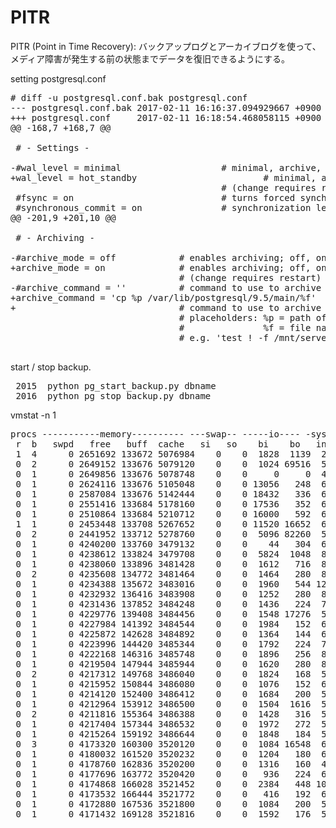 # PITR

PITR (Point in Time Recovery): バックアップログとアーカイブログを使って、メディア障害が発生する前の状態までデータを復旧できるようにする。

setting postgresql.conf

<pre>
# diff -u postgresql.conf.bak postgresql.conf                                                
--- postgresql.conf.bak 2017-02-11 16:16:37.094929667 +0900
+++ postgresql.conf     2017-02-11 16:18:54.468058115 +0900
@@ -168,7 +168,7 @@
 
 # - Settings -
 
-#wal_level = minimal                   # minimal, archive, hot_standby, or logical
+wal_level = hot_standby                        # minimal, archive, hot_standby, or logical
                                        # (change requires restart)
 #fsync = on                            # turns forced synchronization on or off
 #synchronous_commit = on               # synchronization level;
@@ -201,9 +201,10 @@
 
 # - Archiving -
 
-#archive_mode = off            # enables archiving; off, on, or always
+archive_mode = on              # enables archiving; off, on, or always
                                # (change requires restart)
-#archive_command = ''          # command to use to archive a logfile segment
+archive_command = 'cp %p /var/lib/postgresql/9.5/main/%f'
+                               # command to use to archive a logfile segment
                                # placeholders: %p = path of file to archive
                                #               %f = file name only
                                # e.g. 'test ! -f /mnt/server/archivedir/%f && cp %p /mnt/server/archivedir/%f'

</pre>

start / stop backup.

<pre>
 2015  python pg_start_backup.py dbname
 2016  python pg_stop_backup.py dbname
</pre>

vmstat -n 1

<pre>
procs -----------memory---------- ---swap-- -----io---- -system-- ------cpu-----
 r  b   swpd   free   buff  cache   si   so    bi    bo   in   cs us sy id wa st
 1  4      0 2651692 133672 5076984    0    0  1828  1139  209  611  1  1 73 24  0
 0  2      0 2649152 133676 5079120    0    0  1024 69516  507  968  1  1 25 74  0
 0  1      0 2649856 133676 5078748    0    0     0     0  420  645  0  0 51 48  0
 0  1      0 2624116 133676 5105048    0    0 13056   248  606 1747  1  1 74 25  0
 0  1      0 2587084 133676 5142444    0    0 18432   336  654 1961  1  1 74 24  0
 0  1      0 2551416 133684 5178160    0    0 17536   352  679 2104  1  2 72 25  0
 0  1      0 2510864 133684 5210712    0    0 16000   592  692 1861  2  1 72 24  0
 1  1      0 2453448 133708 5267652    0    0 11520 16652  654 2302  0  2 67 30  0
 0  2      0 2441952 133712 5278760    0    0  5096 82260  549 2217  1  1 57 42  0
 0  1      0 4240200 133760 3479132    0    0    44   304  623 2131  1  4 69 27  0
 0  1      0 4238612 133824 3479708    0    0  5824  1048  836 2487  3  2 73 22  0
 0  1      0 4238060 133896 3481428    0    0  1612   716  805 2243  1  1 73 25  0
 0  2      0 4235608 134772 3481464    0    0  1464   280  802 2321  2  1 69 29  0
 0  1      0 4234388 135672 3483016    0    0  1960   544 1254 3733  2  1 72 26  0
 0  1      0 4232932 136416 3483908    0    0  1252   280  842 2157  1  1 73 25  0
 0  1      0 4231436 137852 3484248    0    0  1436   224  765 1955  1  1 73 26  0
 0  1      0 4229776 139408 3484456    0    0  1548 17276  590 1360  0  0 69 30  0
 0  1      0 4227984 141392 3484544    0    0  1984   152  666 1605  1  1 72 27  0
 0  1      0 4225872 142628 3484892    0    0  1364   144  672 1566  1  1 73 26  0
 0  1      0 4223996 144420 3485344    0    0  1792   224  738 1826  1  1 72 26  0
 0  1      0 4222168 146316 3485748    0    0  1896   256  877 2059  1  1 72 26  0
 0  1      0 4219504 147944 3485944    0    0  1620   280  875 1977  1  1 70 28  0
 0  2      0 4217312 149768 3486040    0    0  1824   168  573 1382  1  1 72 27  0
 0  1      0 4215952 150844 3486080    0    0  1076   152  603 1453  0  0 72 27  0
 0  1      0 4214120 152400 3486412    0    0  1684   200  559 1448  0  1 74 24  0
 0  1      0 4212964 153912 3486500    0    0  1504  1616  593 1486  1  1 72 27  0
 0  2      0 4211816 155364 3486388    0    0  1428   316  524 1169  1  1 65 34  0
 0  1      0 4217404 157344 3486532    0    0  1972   272  523 1333  1  1 74 25  0
 0  1      0 4215264 159192 3486644    0    0  1848   184  520 1299  1  1 74 25  0
 0  3      0 4173320 160300 3520120    0    0  1084 16548  609 1914  1  1 62 36  0
 0  1      0 4180032 161520 3520232    0    0  1204   180  605 1396  0  1 67 32  0
 0  1      0 4178760 162836 3520200    0    0  1316   160  415 1130  1  1 74 25  0
 0  1      0 4177696 163772 3520420    0    0   936   224  624 1616  1  0 74 24  0
 0  1      0 4174868 166028 3521452    0    0  2384   448 1081 2925  1  1 73 25  0
 0  1      0 4173532 166444 3521772    0    0   416   192  619 1511  1  0 73 25  0
 0  1      0 4172880 167536 3521800    0    0  1084   200  527 1416  0  1 70 29  0
 0  1      0 4171432 169128 3521816    0    0  1592   176  589 1481  1  0 73 26  0
</pre>